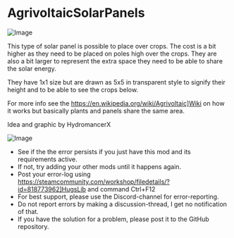 # AgrivoltaicSolarPanels

![Image](https://i.imgur.com/WAEzk68.png)


This type of solar panel is possible to place over crops. The cost is a bit higher as they need to be placed on poles high over the crops. They are also a bit larger to represent the extra space they need to be able to share the solar energy.

They have 1x1 size but are drawn as 5x5 in transparent style to signify their height and to be able to see the crops below.

For more info see the https://en.wikipedia.org/wiki/Agrivoltaic]Wiki on how it works but basically plants and panels share the same area.

Idea and graphic by HydromancerX

![Image](https://i.imgur.com/Rs6T6cr.png)



-  See if the the error persists if you just have this mod and its requirements active.
-  If not, try adding your other mods until it happens again.
-  Post your error-log using https://steamcommunity.com/workshop/filedetails/?id=818773962]HugsLib and command Ctrl+F12
-  For best support, please use the Discord-channel for error-reporting.
-  Do not report errors by making a discussion-thread, I get no notification of that.
-  If you have the solution for a problem, please post it to the GitHub repository.



